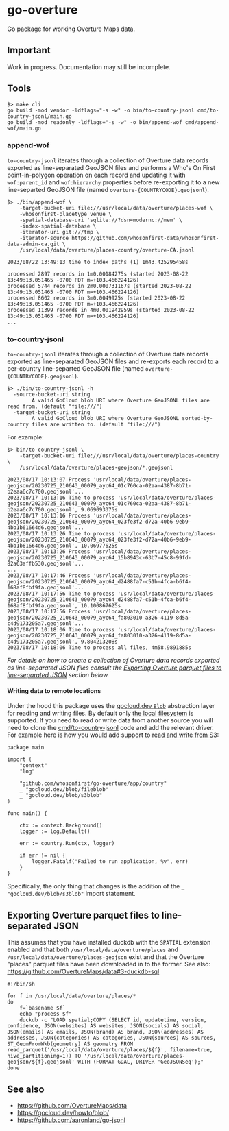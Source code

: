 # go-overture

Go package for working Overture Maps data.

## Important

Work in progress. Documentation may still be incomplete.

## Tools

```
$> make cli
go build -mod vendor -ldflags="-s -w" -o bin/to-country-jsonl cmd/to-country-jsonl/main.go
go build -mod readonly -ldflags="-s -w" -o bin/append-wof cmd/append-wof/main.go
```

### append-wof

`to-country-jsonl` iterates through a collection of Overture data records exported as line-separated GeoJSON files and performs a Who's On First point-in-polygon operation on each record and updating it with `wof:parent_id` and `wof:hierarchy` properties before re-exporting it to a new line-separted GeoJSON file (named `overture-{COUNTRYCODE}.geojsonl`).

```
$> ./bin/append-wof \
	-target-bucket-uri file:///usr/local/data/overture/places-wof \
	-whosonfirst-placetype venue \
	-spatial-database-uri 'sqlite://?dsn=modernc://mem' \
	-index-spatial-database \
	-iterator-uri git:///tmp \
	-iterator-source https://github.com/whosonfirst-data/whosonfirst-data-admin-ca.git \
	/usr/local/data/overture/places-country/overture-CA.jsonl
	
2023/08/22 13:49:13 time to index paths (1) 1m43.425295458s

processed 2897 records in 1m0.00184275s (started 2023-08-22 13:49:13.051465 -0700 PDT m=+103.466224126)
processed 5744 records in 2m0.000731167s (started 2023-08-22 13:49:13.051465 -0700 PDT m=+103.466224126)
processed 8602 records in 3m0.0049925s (started 2023-08-22 13:49:13.051465 -0700 PDT m=+103.466224126)
processed 11399 records in 4m0.001942959s (started 2023-08-22 13:49:13.051465 -0700 PDT m=+103.466224126)
...
```

### to-country-jsonl

`to-country-jsonl` iterates through a collection of Overture data records exported as line-separated GeoJSON files and re-exports each record to a per-country line-separted GeoJSON file (named `overture-{COUNTRYCODE}.geojsonl`).

```
$> ./bin/to-country-jsonl -h
  -source-bucket-uri string
    	A valid GoCloud blob URI where Overture GeoJSONL files are read from. (default "file:///")
  -target-bucket-uri string
    	A valid GoCloud blob URI where Overture GeoJSONL sorted-by-country files are written to. (default "file:///")
```

For example:

```
$> bin/to-country-jsonl \
	-target-bucket-uri file:///usr/local/data/overture/places-country \
	/usr/local/data/overture/places-geojson/*.geojsonl
	
2023/08/17 10:13:07 Process 'usr/local/data/overture/places-geojson/20230725_210643_00079_ayc64_01c760ca-02aa-4387-8b71-b2eaa6c7c700.geojsonl'...
2023/08/17 10:13:16 Time to process 'usr/local/data/overture/places-geojson/20230725_210643_00079_ayc64_01c760ca-02aa-4387-8b71-b2eaa6c7c700.geojsonl', 9.069093375s
2023/08/17 10:13:16 Process 'usr/local/data/overture/places-geojson/20230725_210643_00079_ayc64_023fe3f2-d72a-40b6-9eb9-4bb1b61664d6.geojsonl'...
2023/08/17 10:13:26 Time to process 'usr/local/data/overture/places-geojson/20230725_210643_00079_ayc64_023fe3f2-d72a-40b6-9eb9-4bb1b61664d6.geojsonl', 10.06977625s
2023/08/17 10:13:26 Process 'usr/local/data/overture/places-geojson/20230725_210643_00079_ayc64_15b8943c-63b7-45c8-99fd-82a63affb530.geojsonl'...
...
2023/08/17 10:17:46 Process 'usr/local/data/overture/places-geojson/20230725_210643_00079_ayc64_d2488fa7-c51b-4fca-b6f4-168af8fbf9fa.geojsonl'...
2023/08/17 10:17:56 Time to process 'usr/local/data/overture/places-geojson/20230725_210643_00079_ayc64_d2488fa7-c51b-4fca-b6f4-168af8fbf9fa.geojsonl', 10.100867625s
2023/08/17 10:17:56 Process 'usr/local/data/overture/places-geojson/20230725_210643_00079_ayc64_fa803010-a326-4119-8d5a-c4d9173205a7.geojsonl'...
2023/08/17 10:18:06 Time to process 'usr/local/data/overture/places-geojson/20230725_210643_00079_ayc64_fa803010-a326-4119-8d5a-c4d9173205a7.geojsonl', 9.804213208s
2023/08/17 10:18:06 Time to process all files, 4m58.9891885s
```

_For details on how to create a collection of Overture data records exported as line-separated JSON files consult the [Exporting Overture parquet files to line-separated JSON](#exporting-overture-parquet-files-to-line-separated-json) section below._

#### Writing data to remote locations

Under the hood this package uses the [gocloud.dev `Blob`](https://gocloud.dev/howto/blob/) abstraction layer for reading and writing files. By default only [the local filesystem](https://gocloud.dev/howto/blob/#local) is supported. If you need to read or write data from another source you will need to clone the [cmd/to-country-jsonl](cmd/to-country-jsonl/main.go) code and add the relevant driver. For example here is how you would add support to [read and write from S3](https://gocloud.dev/howto/blob/#s3):

```
package main

import (
	"context"
	"log"

	"github.com/whosonfirst/go-overture/app/country"
	_ "gocloud.dev/blob/fileblob"
	_ "gocloud.dev/blob/s3blob"	
)

func main() {

	ctx := context.Background()
	logger := log.Default()

	err := country.Run(ctx, logger)

	if err != nil {
		logger.Fatalf("Failed to run application, %v", err)
	}
}
```

Specifically, the only thing that changes is the addition of the `_ "gocloud.dev/blob/s3blob"` import statement.

## Exporting Overture parquet files to line-separated JSON

This assumes that you have installed duckdb with the `SPATIAL` extension enabled and that both `/usr/local/data/overture/places` and `/usr/local/data/overture/places-geojson` exist and that the Overture "places" parquet files have been downloaded in to the former. See also: https://github.com/OvertureMaps/data#3-duckdb-sql

```
#!/bin/sh

for f in /usr/local/data/overture/places/*
do
    f=`basename $f`
    echo "process $f"
    duckdb -c "LOAD spatial;COPY (SELECT id, updatetime, version, confidence, JSON(websites) AS websites, JSON(socials) AS social, JSON(emails) AS emails, JSON(brand) AS brand, JSON(addresses) AS addresses, JSON(categories) AS categories, JSON(sources) AS sources, ST_GeomFromWkb(geometry) AS geometry FROM read_parquet('/usr/local/data/overture/places/${f}', filename=true, hive_partitioning=1)) TO '/usr/local/data/overture/places-geojson/${f}.geojsonl' WITH (FORMAT GDAL, DRIVER 'GeoJSONSeq');"
done
```

## See also

* https://github.com/OvertureMaps/data
* https://gocloud.dev/howto/blob/
* https://github.com/aaronland/go-jsonl